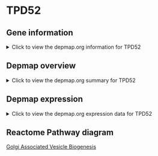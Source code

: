 <h1>TPD52</h1>

<h2>Gene information</h2>
<details>
  <summary>Click to view the depmap.org information for TPD52</summary>
  <iframe src="https://depmap.org/portal/gene/TPD52?tab=about" style="border:none;width:100%;height:800px"></iframe>
</details>

<h2>Depmap overview</h2>
<details>
  <summary>Click to view the depmap.org summary for TPD52</summary>
  <iframe src="https://depmap.org/portal/gene/TPD52?tab=overview" style="border:none;width:100%;height:800px"></iframe>
</details>

<h2>Depmap expression</h2>
<details>
  <summary>Click to view the depmap.org expression data for TPD52</summary>
  <iframe src="https://depmap.org/portal/gene/TPD52?tab=characterization" style="border:none;width:100%;height:800px"></iframe>
</details>



<h2>Reactome Pathway diagram</h2>
<a href="https://reactome.org/PathwayBrowser/#/R-HSA-432722">Golgi Associated Vesicle Biogenesis</a>



